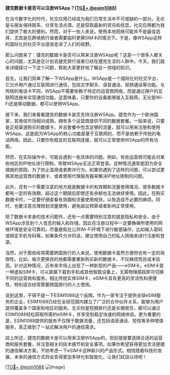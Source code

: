 **捷克数据卡是否可以注册WSApp？[[TG💪+ @esim1088](https://t.me/s/esim1088)]**

在当今数字化的时代，社交应用已经成为我们日常生活中不可或缺的一部分。无论是与朋友保持联系、分享生活点滴，还是获取最新的资讯和信息，社交应用都为我们提供了极大的便利。然而，对于一些人来说，使用本地网络可能并不是最佳选择，尤其是在跨境旅行或者需要临时更换SIM卡的情况下。于是，像WSApp这样的国际化的社交平台逐渐走进了人们的视野。

那么问题来了：捷克的数据卡是否可以用来注册WSApp呢？这是一个很多人都关心的问题，尤其是在计划去捷克旅行或者已经在捷克生活的人群中。今天，我们就来详细探讨一下这个问题，帮助大家更好地了解这一领域的知识。

首先，让我们简单了解一下WSApp是什么。WSApp是一个国际化的社交平台，它允许用户通过互联网进行通信，包括文字聊天、语音通话、视频通话等功能。与传统的电话卡不同，WSApp不需要依赖于特定的运营商网络，而是通过用户的互联网连接来实现通信功能。这意味着，只要你的设备能够接入互联网，无论是Wi-Fi还是移动数据，都可以使用WSApp。

接下来，我们来看看捷克的数据卡是否支持注册WSApp。捷克作为一个欧洲国家，其电信市场相对成熟，拥有多个运营商提供不同的数据套餐。一般来说，只要是正规渠道购买的数据卡，并且套餐中包含足够的流量，就可以用来注册和使用WSApp。这是因为WSApp的核心功能是基于互联网的，而不是依赖于传统的电话网络。因此，只要你有稳定的互联网连接，就可以正常使用WSApp的所有功能。

然而，在实际操作中，可能会遇到一些具体的问题。例如，有些运营商可能会对某些地区的IP地址进行限制，导致WSApp无法正常登录。这种情况通常是因为安全措施的原因，为了防止滥用或者欺诈行为。如果你遇到了这样的问题，可以尝试更换其他运营商的数据卡，或者使用代理服务器来解决IP地址限制的问题。

此外，还有一个需要注意的地方就是数据卡的有效期和流量使用情况。很多数据卡都有一定的有效期，超过这个期限后即使还有余额也无法继续使用。因此，在购买数据卡时，一定要仔细查看有效期和流量使用规则，以免造成不必要的麻烦。同时，也要注意合理规划流量使用，避免超出预算或者影响正常使用。

除了数据卡本身的技术问题外，还有一点需要特别注意的就是隐私和安全。由于WSApp涉及到个人信息的输入和存储，因此在注册过程中一定要确保所使用的网络环境是安全可靠的。尽量避免在公共Wi-Fi环境下进行敏感操作，比如输入密码或绑定手机号码等。如果条件允许的话，建议使用自己的私人网络来进行注册和登录。

当然，对于那些经常需要跨国旅行的人来说，使用数据卡虽然方便但也有一定的局限性。比如，每次更换目的地都需要重新购买新的数据卡，不仅麻烦而且成本较高。针对这种情况，近年来市场上出现了一种新型的产品——eSIM卡。eSIM卡是一种虚拟SIM卡，可以直接下载到手机或其他智能设备上，无需物理插拔即可切换不同的运营商和服务。相比传统实体SIM卡，eSIM卡具有更高的灵活性和便捷性，特别适合经常需要跨国旅行的人士使用。

说到这里，不得不提一下ESIM1088这个品牌。作为一家专注于提供全球eSIM服务的企业，ESIM1088已经在全球范围内建立了广泛的合作伙伴关系，能够为用户提供覆盖多个国家和地区的服务。无论你是短期旅行还是长期居住，都可以通过ESIM1088轻松获取所需的eSIM卡，并享受到稳定快速的网络体验。更为重要的是，ESIM1088提供的服务不仅限于数据流量，还包括语音通话、短信等多种增值服务，真正做到了一站式解决用户的通信需求。

综上所述，捷克的数据卡是可以用来注册WSApp的，但前提是要选择合适的运营商和服务套餐，并注意相关的技术细节和安全事项。如果你希望获得更加灵活便捷的通信解决方案，不妨考虑一下eSIM卡这种新兴的产品形式。相信随着科技的发展，未来的通信方式将会变得更加多样化和智能化，让我们拭目以待吧！

[[TG💪+ @esim1088](https://t.me/s/esim1088) ![Image](https://i.postimg.cc/4NQfJmqS/Snipaste-2025-05-13-00-14-12.png)]